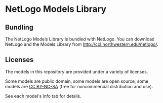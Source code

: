 # NetLogo Models Library

## Bundling

The NetLogo Models Library is bundled with NetLogo.  You can download NetLogo and the Models Library from http://ccl.northwestern.edu/netlogo/.

## Licenses

The models in this repository are provided under a variety of licenses.

Some models are public domain, some models are open source, some models are [CC BY-NC-SA](http://creativecommons.org/licenses/by-nc-sa/3.0/) (free for noncommercial distribution and use).

See each model's Info tab for details.
